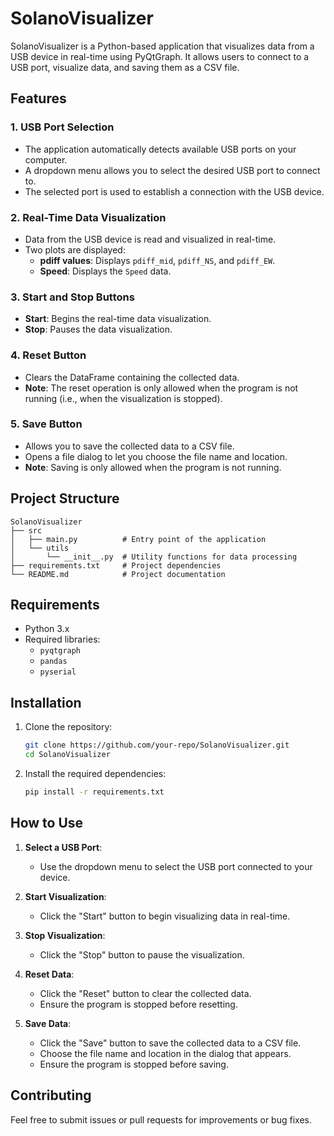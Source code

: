 # SolanoVisualizer

SolanoVisualizer is a Python-based application that visualizes data from a USB device in real-time using PyQtGraph. It allows users to connect to a USB port, visualize data, and saving them as a CSV file.

## Features

### 1. **USB Port Selection**
- The application automatically detects available USB ports on your computer.
- A dropdown menu allows you to select the desired USB port to connect to.
- The selected port is used to establish a connection with the USB device.

### 2. **Real-Time Data Visualization**
- Data from the USB device is read and visualized in real-time.
- Two plots are displayed:
  - **pdiff values**: Displays `pdiff_mid`, `pdiff_NS`, and `pdiff_EW`.
  - **Speed**: Displays the `Speed` data.

### 3. **Start and Stop Buttons**
- **Start**: Begins the real-time data visualization.
- **Stop**: Pauses the data visualization.

### 4. **Reset Button**
- Clears the DataFrame containing the collected data.
- **Note**: The reset operation is only allowed when the program is not running (i.e., when the visualization is stopped).

### 5. **Save Button**
- Allows you to save the collected data to a CSV file.
- Opens a file dialog to let you choose the file name and location.
- **Note**: Saving is only allowed when the program is not running.

## Project Structure

```
SolanoVisualizer
├── src
│   ├── main.py          # Entry point of the application
│   └── utils
│       └── __init__.py  # Utility functions for data processing
├── requirements.txt     # Project dependencies
└── README.md            # Project documentation
```

## Requirements

- Python 3.x
- Required libraries:
  - `pyqtgraph`
  - `pandas`
  - `pyserial`

## Installation

1. Clone the repository:
   ```bash
   git clone https://github.com/your-repo/SolanoVisualizer.git
   cd SolanoVisualizer
   ```

2. Install the required dependencies:
   ```bash
   pip install -r requirements.txt
   ```

## How to Use

1. **Select a USB Port**:
   - Use the dropdown menu to select the USB port connected to your device.

2. **Start Visualization**:
   - Click the "Start" button to begin visualizing data in real-time.

3. **Stop Visualization**:
   - Click the "Stop" button to pause the visualization.

4. **Reset Data**:
   - Click the "Reset" button to clear the collected data.
   - Ensure the program is stopped before resetting.

5. **Save Data**:
   - Click the "Save" button to save the collected data to a CSV file.
   - Choose the file name and location in the dialog that appears.
   - Ensure the program is stopped before saving.

## Contributing

Feel free to submit issues or pull requests for improvements or bug fixes.
